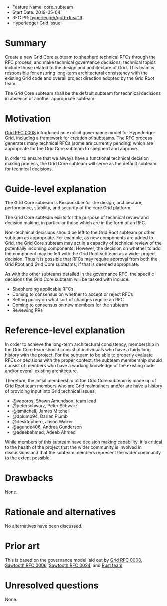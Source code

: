 - Feature Name: core_subteam
- Start Date: 2019-05-04
- RFC PR: [hyperledger/grid-rfcs#19](https://github.com/hyperledger/grid-rfcs/pull/11)
- Hyperledger Grid Issue:

# Summary
[summary]: #summary

Create a new Grid Core subteam to shepherd technical RFCs through the RFC
process, and make technical governance decisions; technical topics include
those related to the design and architecture of Grid. This team is responsible
for ensuring long-term architectural consistency with the existing Grid code
and overall project direction adopted by the Grid Root team.

The Grid Core subteam shall be the default subteam for technical decisions in
absence of another appropriate subteam.

# Motivation
[motivation]: #motivation

[Grid RFC 0008](https://github.com/hyperledger/grid-rfcs/blob/master/text/0008-grid-governance.md)
introduced an explicit governance model for Hyperledger Grid, including
a framework for creation of subteams.  The RFC process generates many
technical RFCs (some are currently pending) which are appropriate for the
Grid Core subteam to shepherd and approve.

In order to ensure that we always have a functional technical decision making
process, the Grid Core subteam will serve as the default subteam for technical
decisions.

# Guide-level explanation
[guide-level-explanation]: #guide-level-explanation

The Grid Core subteam is Responsible for the design, architecture, performance,
stability, and security of the core Grid platform.

The Grid Core subteam exists for the purpose of technical review and decision
making, in particular those which are in the form of an RFC.

Non-technical decisions should be left to the Grid Root subteam or other
subteam as appropriate.  For example, as new components are added to Grid, the
Grid Core subteam may act in a capacity of technical review of the potentially
incoming components. However, the decision on whether to add the component may
be left with the Grid Root subteam as a wider project decision. Thus it is
possible that RFCs may require approval from both the Grid Root and Grid Core
subteams, if that is deemed appropriate.

As with the other subteams detailed in the governance RFC, the specific
decisions the Grid Core subteam will be tasked with include:

- Shepherding applicable RFCs
- Coming to consensus on whether to accept or reject RFCs
- Setting policy on what sort of changes require an RFC
- Coming to consensus on new members for the subteam
- Reviewing PRs

# Reference-level explanation
[reference-level-explanation]: #reference-level-explanation

In order to achieve the long-term architectural consistency, membership in the
Grid Core team should consist of individuals who have a fairly long history
with the project. For the subteam to be able to properly evaluate RFCs or
decisions with the proper context, the subteam membership should consist of
members who have a working knowledge of the existing code and/or overall
existing architecture.

Therefore, the initial membership of the Grid Core subteam is made up of Grid
Root team members who are Grid maintainers and/or are have a history of
providing input into Grid technical issues:

- @vaporos, Shawn Amundson, team lead
- @peterschwarz, Peter Schwarz
- @jsmitchell, James Mitchell
- @dplumb94, Darian Plumb
- @desktophero, Jason Walker
- @agunde406, Andrea Gunderson
- @adeebahmed, Adeeb Ahmed

While members of this subteam have decision making capability, it is critical
to the health of the project that the wider community is involved in
discussions and that the subteam members represent the wider community to
the extent possible.

# Drawbacks
[drawbacks]: #drawbacks

None.

# Rationale and alternatives
[alternatives]: #alternatives

No alternatives have been discussed.

# Prior art
[prior-art]: #prior-art

This is based on the governance model laid out by
[Grid RFC 0008](https://github.com/hyperledger/grid-rfcs/blob/master/text/0008-grid-governance.md),
[Sawtooth RFC 0006](https://github.com/hyperledger/sawtooth-rfcs/blob/master/text/0006-sawtooth-governance.md),
[Sawtooth RFC 0024](https://github.com/hyperledger/sawtooth-rfcs/blob/master/text/0024-core-subteam.md),
and
[Rust team](https://github.com/rust-lang/rfcs/blob/master/text/1683-docs-team.md).

# Unresolved questions
[unresolved]: #unresolved-questions

None.

